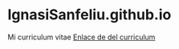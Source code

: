 # IgnasiSanfeliu.github.io
Mi curriculum vitae
[Enlace de del curriculum](https://ignasisanfeliu.github.io/)

